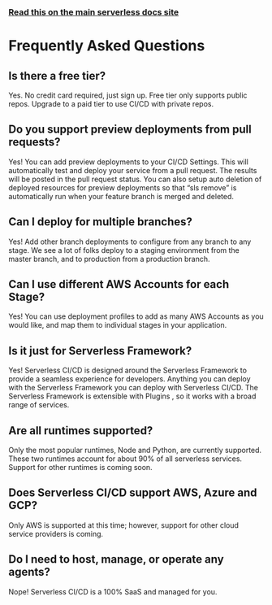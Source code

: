 <!--
title: Serverless Dashboard - CI/CD FAQ
description: Frequently asked questions about Serverless CI/CD.
short_title: FAQ
keywords:
  [
    'Serverless Framework',
    'CI/CD',
    'FAQ',
    'Serverless Deployment',
    'AWS',
    'Azure',
    'GCP',
  ]
-->

<!-- DOCS-SITE-LINK:START automatically generated  -->

### [Read this on the main serverless docs site](https://serverless.com/framework/docs/guides/cicd/faq/)

<!-- DOCS-SITE-LINK:END -->

# Frequently Asked Questions

## Is there a free tier?

Yes. No credit card required, just sign up. Free tier only supports public
repos. Upgrade to a paid tier to use CI/CD with private repos.

## Do you support preview deployments from pull requests?

Yes! You can add preview deployments to your CI/CD Settings. This will
automatically test and deploy your service from a pull request. The results will
be posted in the pull request status. You can also setup auto deletion of
deployed resources for preview deployments so that “sls remove” is automatically
run when your feature branch is merged and deleted.

## Can I deploy for multiple branches?

Yes! Add other branch deployments to configure from any branch to any stage. We
see a lot of folks deploy to a staging environment from the master branch, and
to production from a production branch.

## Can I use different AWS Accounts for each Stage?

Yes! You can use deployment profiles to add as many AWS Accounts as you would
like, and map them to individual stages in your application.

## Is it just for Serverless Framework?

Yes! Serverless CI/CD is designed around the Serverless Framework to provide a
seamless experience for developers. Anything you can deploy with the Serverless
Framework you can deploy with Serverless CI/CD. The Serverless Framework is
extensible with Plugins , so it works with a broad range of services.

## Are all runtimes supported?

Only the most popular runtimes, Node and Python, are currently supported. These
two runtimes account for about 90% of all serverless services. Support for other
runtimes is coming soon.

## Does Serverless CI/CD support AWS, Azure and GCP?

Only AWS is supported at this time; however, support for other cloud service
providers is coming.

## Do I need to host, manage, or operate any agents?

Nope! Serverless CI/CD is a 100% SaaS and managed for you.

